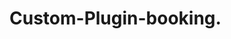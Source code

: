 # Custom-Plugin-booking.
<?php
add_action( 'wp_enqueue_scripts', 'enqueue_parent_theme_style' );
function enqueue_parent_theme_style() {
    wp_enqueue_style( 'parent-style', get_template_directory_uri() . '/style.css' );
}
